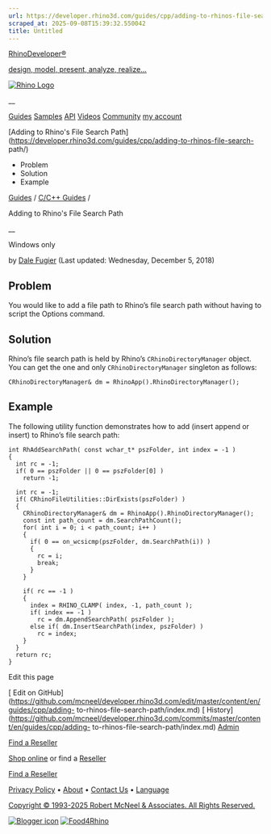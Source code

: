 ```yaml
---
url: https://developer.rhino3d.com/guides/cpp/adding-to-rhinos-file-search-path/
scraped_at: 2025-09-08T15:39:32.550042
title: Untitled
---
```


[RhinoDeveloper®](/)

[design, model, present, analyze, realize...](/)

[![Rhino Logo](https://developer.rhino3d.com/images/rhinodevlogo.png)](/)

__

[Guides](https://developer.rhino3d.com/guides)
[Samples](https://developer.rhino3d.com/samples)
[API](https://developer.rhino3d.com/api)
[Videos](https://developer.rhino3d.com/videos)
[Community](https://discourse.mcneel.com/c/rhino-developer) [my account
](https://www.rhino3d.com/my-account/ "Manage your account, licenses, and
teams")

[Adding to Rhino's File Search
Path](https://developer.rhino3d.com/guides/cpp/adding-to-rhinos-file-search-
path/)

  * Problem
  * Solution
  * Example

[Guides](https://developer.rhino3d.com/en/guides/) / [C/C++
Guides](https://developer.rhino3d.com/en/guides/cpp/) /

Adding to Rhino's File Search Path

__

Windows only

by [Dale Fugier](https://discourse.mcneel.com/u/dale/) (Last updated:
Wednesday, December 5, 2018)

## Problem

You would like to add a file path to Rhino’s file search path without having
to script the Options command.

## Solution

Rhino’s file search path is held by Rhino’s `CRhinoDirectoryManager` object.
You can get the one and only `CRhinoDirectoryManager` singleton as follows:

    
    
    CRhinoDirectoryManager& dm = RhinoApp().RhinoDirectoryManager();
    

## Example

The following utility function demonstrates how to add (insert append or
insert) to Rhino’s file search path:

    
    
    int RhAddSearchPath( const wchar_t* pszFolder, int index = -1 )
    {
      int rc = -1;
      if( 0 == pszFolder || 0 == pszFolder[0] )
        return -1;
    
      int rc = -1;
      if( CRhinoFileUtilities::DirExists(pszFolder) )
      {
        CRhinoDirectoryManager& dm = RhinoApp().RhinoDirectoryManager();
        const int path_count = dm.SearchPathCount();
        for( int i = 0; i < path_count; i++ )
        {
          if( 0 == on_wcsicmp(pszFolder, dm.SearchPath(i)) )
          {
            rc = i;
            break;
          }
        }
    
        if( rc == -1 )
        {
          index = RHINO_CLAMP( index, -1, path_count );
          if( index == -1 )
            rc = dm.AppendSearchPath( pszFolder );
          else if( dm.InsertSearchPath(index, pszFolder) )
            rc = index;
        }
      }
      return rc;
    }
    

Edit this page

[ Edit on
GitHub](https://github.com/mcneel/developer.rhino3d.com/edit/master/content/en/guides/cpp/adding-
to-rhinos-file-search-path/index.md) [
History](https://github.com/mcneel/developer.rhino3d.com/commits/master/content/en/guides/cpp/adding-
to-rhinos-file-search-path/index.md) [
Admin](https://developer.rhino3d.com/admin)

[Find a Reseller](https://www.rhino3d.com/sales)

[Shop online](https://www.rhino3d.com/store) or find a
[Reseller](https://www.rhino3d.com/sales)

[Find a Reseller](https://www.rhino3d.com/sales)

[Privacy Policy](https://www.rhino3d.com/privacy) •
[About](https://www.rhino3d.com/mcneel/about) • [Contact
Us](https://www.rhino3d.com/mcneel/contact) • [
Language](https://www.rhino3d.com/language "Change to a different region or
language")

[Copyright © 1993-2025 Robert McNeel & Associates. All Rights
Reserved.](https://www.rhino3d.com/mcneel/about)

[](https://www.facebook.com/McNeelRhinoceros/)
[](https://twitter.com/bobmcneel) [](https://www.linkedin.com/groups/75313/)
[](https://www.youtube.com/user/RhinoGuide/videos) [](https://vimeo.com/rhino)
[![Blogger
icon](https://developer.rhino3d.com/images/blogger.svg)](http://blog.rhino3d.com/)
[![Food4Rhino](https://developer.rhino3d.com/images/f4r_icon_01.svg)](https://www.food4rhino.com)

